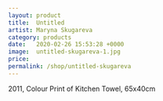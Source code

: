 ```yaml
---
layout: product
title:  Untitled
artist: Maryna Skugareva
category: products
date:   2020-02-26 15:53:28 +0000
image:  untitled-skugareva-1.jpg
price:
permalink: /shop/untitled-skugareva
---
```

2011, Colour Print of Kitchen Towel, 65x40cm
